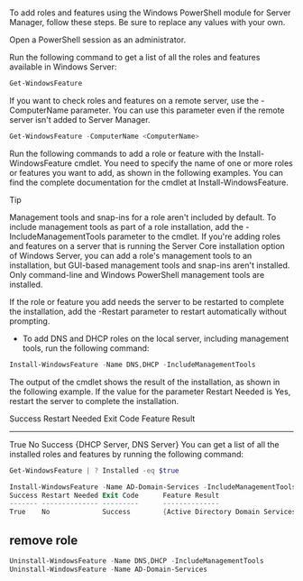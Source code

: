 # **[](https://learn.microsoft.com/en-us/windows-server/administration/server-manager/add-remove-roles-features?tabs=powershell)**

To add roles and features using the Windows PowerShell module for Server Manager, follow these steps. Be sure to replace any <placeholder> values with your own.

Open a PowerShell session as an administrator.

Run the following command to get a list of all the roles and features available in Windows Server:

```PowerShell
Get-WindowsFeature
```

If you want to check roles and features on a remote server, use the -ComputerName parameter. You can use this parameter even if the remote server isn't added to Server Manager.

```PowerShell
Get-WindowsFeature -ComputerName <ComputerName>
```

Run the following commands to add a role or feature with the Install-WindowsFeature cmdlet. You need to specify the name of one or more roles or features you want to add, as shown in the following examples. You can find the complete documentation for the cmdlet at Install-WindowsFeature.

 Tip

Management tools and snap-ins for a role aren't included by default. To include management tools as part of a role installation, add the -IncludeManagementTools parameter to the cmdlet. If you're adding roles and features on a server that is running the Server Core installation option of Windows Server, you can add a role's management tools to an installation, but GUI-based management tools and snap-ins aren't installed. Only command-line and Windows PowerShell management tools are installed.

If the role or feature you add needs the server to be restarted to complete the installation, add the -Restart parameter to restart automatically without prompting.

- To add DNS and DHCP roles on the local server, including management tools, run the following command:

```PowerShell
Install-WindowsFeature -Name DNS,DHCP -IncludeManagementTools
```

The output of the cmdlet shows the result of the installation, as shown in the following example. If the value for the parameter Restart Needed is Yes, restart the server to complete the installation.

Success Restart Needed Exit Code      Feature Result
------- -------------- ---------      --------------
True    No             Success        {DHCP Server, DNS Server}
You can get a list of all the installed roles and features by running the following command:

```PowerShell
Get-WindowsFeature | ? Installed -eq $true
```

```PowerShell
Install-WindowsFeature -Name AD-Domain-Services -IncludeManagementTools
Success Restart Needed Exit Code      Feature Result
------- -------------- ---------      --------------
True    No             Success        {Active Directory Domain Services, Group P...
```

## remove role

```PowerShell
Uninstall-WindowsFeature -Name DNS,DHCP -IncludeManagementTools
Uninstall-WindowsFeature -Name AD-Domain-Services
```
